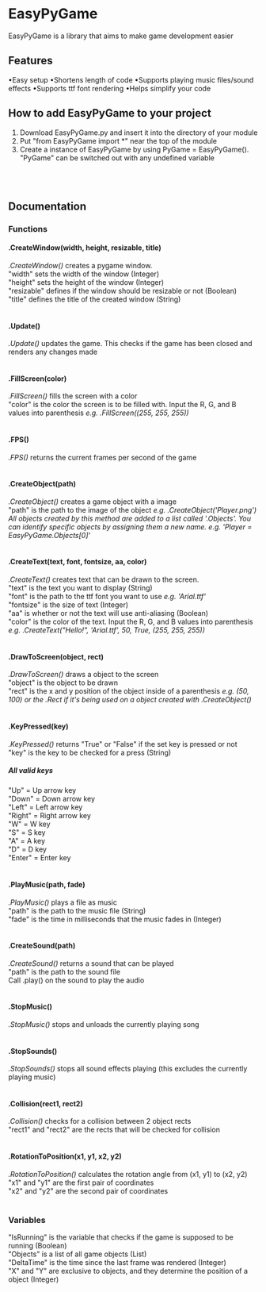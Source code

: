 # EasyPyGame
EasyPyGame is a library that aims to make game development easier
<br/>
## Features
•Easy setup
•Shortens length of code
•Supports playing music files/sound effects
•Supports ttf font rendering
•Helps simplify your code

## How to add EasyPyGame to your project
1. Download EasyPyGame.py and insert it into the directory of your module
2. Put "from EasyPyGame import *" near the top of the module
3. Create a instance of EasyPyGame by using PyGame = EasyPyGame(). "PyGame" can be switched out with any undefined variable
<br/>
<br/>

## Documentation
### Functions
#### .CreateWindow(width, height, resizable, title)
_.CreateWindow()_ creates a pygame window.
<br/>
"width" sets the width of the window (Integer)
<br/>
"height" sets the height of the window (Integer)
<br/>
"resizable" defines if the window should be resizable or not (Boolean)
<br/>
"title" defines the title of the created window (String)
<br/>
<br/>

#### .Update()
_.Update()_ updates the game. This checks if the game has been closed and renders any changes made
<br/>
<br/>

#### .FillScreen(color)
_.FillScreen()_ fills the screen with a color
<br/>
"color" is the color the screen is to be filled with. Input the R, G, and B values into parenthesis _e.g. .FillScreen((255, 255, 255))_
<br/>
<br/>

#### .FPS()
_.FPS()_ returns the current frames per second of the game
<br/>
<br/>

#### .CreateObject(path)
_.CreateObject()_ creates a game object with a image
<br/>
"path" is the path to the image of the object _e.g. .CreateObject('Player.png')_
<br/>
_All objects created by this method are added to a list called '.Objects'. You can identify specific objects by assigning them a new name. e.g. 'Player = EasyPyGame.Objects[0]'_
<br/>
<br/>

#### .CreateText(text, font, fontsize, aa, color)
_.CreateText()_ creates text that can be drawn to the screen.
<br/>
"text" is the text you want to display (String)
<br/>
"font" is the path to the ttf font you want to use _e.g. 'Arial.ttf'_
<br/>
"fontsize" is the size of text (Integer)
<br/>
"aa" is whether or not the text will use anti-aliasing (Boolean)
<br/>
"color" is the color of the text. Input the R, G, and B values into parenthesis _e.g. .CreateText("Hello!", 'Arial.ttf', 50, True, (255, 255, 255))_
<br/>
<br/>

#### .DrawToScreen(object, rect)
_.DrawToScreen()_ draws a object to the screen
<br/>
"object" is the object to be drawn
<br/>
"rect" is the x and y position of the object inside of a parenthesis _e.g. (50, 100) or the .Rect if it's being used on a object created with .CreateObject()_
<br/>
<br/>

#### .KeyPressed(key)
_.KeyPressed()_ returns "True" or "False" if the set key is pressed or not
<br/>
"key" is the key to be checked for a press (String)
<br/>

##### All valid keys
"Up" = Up arrow key
<br/>
"Down" = Down arrow key
<br/>
"Left" = Left arrow key
<br/>
"Right" = Right arrow key
<br/>
"W" = W key
<br/>
"S" = S key
<br/>
"A" = A key
<br/>
"D" = D key
<br/>
"Enter" = Enter key
<br/>
<br/>

#### .PlayMusic(path, fade)
_.PlayMusic()_ plays a file as music
<br/>
"path" is the path to the music file (String)
<br/>
"fade" is the time in milliseconds that the music fades in (Integer)
<br/>
<br/>

#### .CreateSound(path)
_.CreateSound()_ returns a sound that can be played
<br/>
"path" is the path to the sound file
<br/>
Call .play() on the sound to play the audio
<br/>
<br/>

#### .StopMusic()
_.StopMusic()_ stops and unloads the currently playing song
<br/>
<br/>

#### .StopSounds()
_.StopSounds()_ stops all sound effects playing (this excludes the currently playing music)
<br/>
<br/>

#### .Collision(rect1, rect2)
_.Collision()_ checks for a collision between 2 object rects
<br/>
"rect1" and "rect2" are the rects that will be checked for collision
<br/>
<br/>

#### .RotationToPosition(x1, y1, x2, y2)
_.RotationToPosition()_ calculates the rotation angle from (x1, y1) to (x2, y2)
<br/>
"x1" and "y1" are the first pair of coordinates
<br/>
"x2" and "y2" are the second pair of coordinates
<br/>
<br/>

### Variables
"IsRunning" is the variable that checks if the game is supposed to be running (Boolean)
<br/>
"Objects" is a list of all game objects (List)
<br/>
"DeltaTime" is the time since the last frame was rendered (Integer)
<br/>
"X" and "Y" are exclusive to objects, and they determine the position of a object (Integer)
